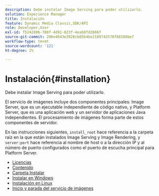 ```yaml
---
description: Debe instalar Image Serving para poder utilizarlo.
solution: Experience Manager
title: Instalación
feature: Dynamic Media Classic,SDK/API
role: Developer,User
exl-id: f5242806-788f-4d91-823f-4eab8fd2666f
source-git-commit: 206e4643e3926cb85b4be2189743578f88180be7
workflow-type: tm+mt
source-wordcount: '121'
ht-degree: 2%

---
```


# Instalación{#installation}

Debe instalar Image Serving para poder utilizarlo.

El servicio de imágenes incluye dos componentes principales: Image Server, que es un ejecutable independiente de código nativo, y Platform Server, que es una aplicación web y un servidor de aplicaciones Java independientes. El procesamiento de imágenes forma parte de estos componentes de servidor.

En las instrucciones siguientes, `install_root` hace referencia a la carpeta raíz en la que están instalados Image Serving y Image Rendering, y `server:port` hace referencia al nombre de host o a la dirección IP y al número de puerto configurados como el puerto de escucha principal para Platform Server.

* [Licencias](c-licensing.md)
* [Contenido](c-contents.md)
* [Carpeta Instalar](c-install-folder.md)
* [Instalar en Windows](t-installing-on-windows/t-installing-on-windows.md)
* [Instalación en Linux](c-installing-linux/c-installing-linux.md)
* [Inicio y parada del servicio de imágenes](t-starting-and-stopping/t-starting-and-stopping.md)

